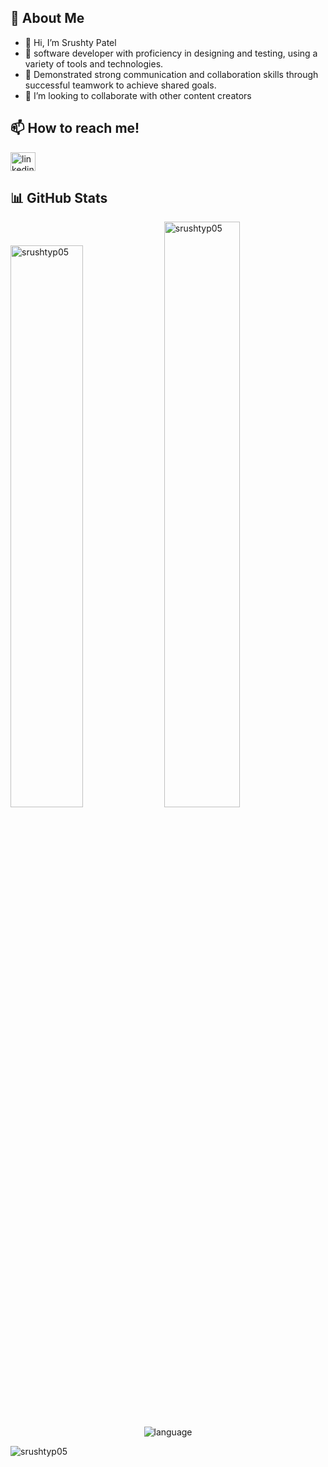 ## 📝 About Me
 
 - 👋 Hi, I’m Srushty Patel
 - 👀 software developer with proficiency in designing and testing, using a variety of tools and technologies.
 - 🌱  Demonstrated strong communication and collaboration skills through successful teamwork to achieve shared goals. 
 - 👯 I’m looking to collaborate with other content creators 
 
## 📫 How to reach me! 
<p align="left">
   <a href="https://www.linkedin.com/in/srushtyp05" target="blank"><img align="center" src="https://raw.githubusercontent.com/rahuldkjain/github-profile-readme-generator/master/src/images/icons/Social/linked-in-alt.svg" alt="linkedin" height="30" width="40" /></a>
</p>

## 📊 GitHub Stats
 
 <div display="flex">
  <img padding-right="0px" src="https://github-readme-stats.vercel.app/api?username=srushtyp05&show_icons=true&theme=react" alt="srushtyp05" width="48%"/>
  <img padding-right="0px" src="https://github-readme-streak-stats.herokuapp.com/?user=srushtyp05&theme=react" alt="srushtyp05" width="49%"/>
</div>
&nbsp;
<div align="center">
 <img src="https://github-readme-stats.vercel.app/api/top-langs/?username=srushtyp05&theme=react&hide_border=true&include_all_commits=false&count_private=true&layout=compact" alt="language" >
</div>



<p align="left"> <img src="https://komarev.com/ghpvc/?username=srushtyp05&label=Profile%20views&color=0e75b6&style=flat" alt="srushtyp05" /> </p>

